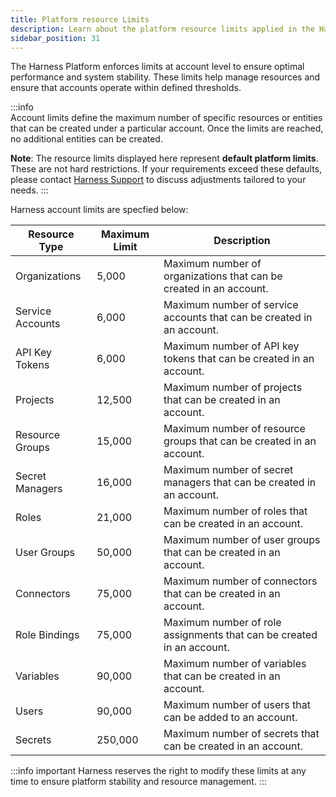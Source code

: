 ```yaml
---
title: Platform resource Limits
description: Learn about the platform resource limits applied in the Harness Platform.
sidebar_position: 31
---
```


The Harness Platform enforces limits at account level to ensure optimal performance and system stability. These limits help manage resources and ensure that accounts operate within defined thresholds.

:::info  
Account limits define the maximum number of specific resources or entities that can be created under a particular account. Once the limits are reached, no additional entities can be created.

**Note**: The resource limits displayed here represent **default platform limits**. These are not hard restrictions. If your requirements exceed these defaults, please contact [Harness Support](mailto:support@harness.io) to discuss adjustments tailored to your needs.
:::

Harness account limits are specfied below:

| Resource Type        | Maximum Limit | Description                                                           |
|----------------------|---------------|-----------------------------------------------------------------------|
| Organizations        | 5,000         | Maximum number of organizations that can be created in an account.    |
| Service Accounts     | 6,000         | Maximum number of service accounts that can be created in an account. |
| API Key Tokens       | 6,000         | Maximum number of API key tokens that can be created in an account.   |
| Projects             | 12,500        | Maximum number of projects that can be created in an account.         |
| Resource Groups      | 15,000        | Maximum number of resource groups that can be created in an account.  |
| Secret Managers      | 16,000        | Maximum number of secret managers that can be created in an account.  |
| Roles                | 21,000        | Maximum number of roles that can be created in an account.            |
| User Groups          | 50,000        | Maximum number of user groups that can be created in an account.      |
| Connectors           | 75,000        | Maximum number of connectors that can be created in an account.       |
| Role Bindings        | 75,000        | Maximum number of role assignments that can be created in an account. |
| Variables            | 90,000        | Maximum number of variables that can be created in an account.        |
| Users                | 90,000        | Maximum number of users that can be added to an account.              |
| Secrets              | 250,000       | Maximum number of secrets that can be created in an account.          |

:::info important 
Harness reserves the right to modify these limits at any time to ensure platform stability and resource management. 
:::
